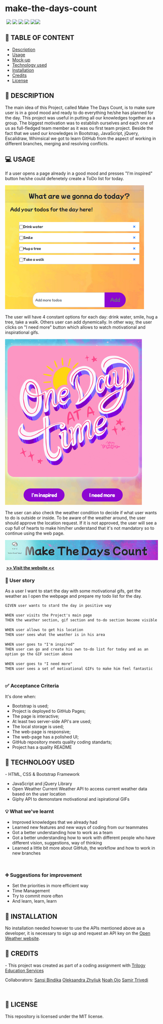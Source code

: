 # make-the-days-count

​
![](https://img.shields.io/badge/html-HTML5-orange?logo=html5)
![](https://img.shields.io/badge/css-CSS3-%231572B6?logo=css3)
![](https://img.shields.io/badge/JavaScript-lightgrey?logo=javascript)
![](https://img.shields.io/badge/jQuery-0769AD?logo=jquery)
![](https://img.shields.io/badge/Bootstrap-563D7C?style=flat&logo=bootstrap&logoColor=white)
​![](https://img.shields.io/github/license/senseilein/make-the-days-count)

## 🚩 TABLE OF CONTENT

- [Description](#-description)
- [Usage](#-usage)
- [Mock-up](#-mock-up)
- [Technology used](#-technology-used)
- [Installation](#-installation)
- [Credits](#-credits)
- [License](#-license)
  ​

## 📖 DESCRIPTION

The main idea of this Project, called Make The Days Count, is to make sure user is in a good mood and ready to do everything he/she has planned for the day. This project was useful in putting all our knowledges together as a group. The biggest motivation was to establish ourselves and each one of us as full-fledged team member as it was ou first team project. Beside the fact that we used our knowledges in Bootstrap, JavaScript, jQuery, Escalidraw, Whimsical we got to learn GitHub from the aspect of working in different branches, merging and resolving conflicts.
​

## 💻 USAGE

If a user opens a page already in a good mood and presses "I'm inspired" button he/she could defenetely create a ToDo list for today. 

![alt text](assets/images/todos-list.png)

The user will have 4 constant options for each day: drink water, smile, hug a tree, take a walk. Others user can add dynemically. In other way, the user clicks on "I need more" button which allows to watch motivational and inspirational gifs. 

![alt text](assets/images/GIF-section.png)

The user can also check the weather condition to decide if what user wants to do is outside or inside. To be aware of the weather around, the user should approve the location request. If it is not approved, the user will see a cup full of hearts to make him/her understand that it's not mandatory so to continue using the web page.

![alt text](assets/images/title.png)

​
[**>> Visit the website <<**](https://senseilein.github.io/make-the-days-count/)
​

### 💬 User story

As a user
I want to start the day with some motivational gifs, get the weather as I open the webpage and prepare my todo list for the day.

```
GIVEN user wants to stard the day in positive way
​
WHEN user visits the Project's main page 
THEN the weather section, gif section and to-do section become visible
​
WHEN user allows to get his location
THEN user sees what the weather is in his area
​
WHEN user goes to "I'm inspired"
THEN user can go and create his own to-do list for today and as an option go the GIF section above

WHEN user goes to "I need more"
THEN user sees a set of motivational GIFs to make him feel fantastic
​
```
### ✅ Acceptance Criteria
It's done when:
- Bootstrap is used;
- Project is deployed to GitHub Pages;
- The page is interactive;
- At least two server-side API's are used;
- The local storage is used;
- The web-page is responsive;
- The web-page has a polished UI;
- GitHub repository meets quality coding standarts;
- Project has a quality README


## 🔧 TECHNOLOGY USED
​- HTML, CSS & Bootstrap Framework
- JavaScript and jQuery Library
- Open Weather Current Weather API to access current weather data based on the user location
- Giphy API to demonstare motivational and ispirational GIFs


### 💡 What we've learnt

- Improved knowledges that we already had
- Learned new features and new ways of coding from our teammates
- Got a better understanding how to work as a team
- Got a better understanding how to work with different people who have different vision, suggestions, way of thinking
- Learned a little bit more about GitHub, the workflow and how to work in new branches

​
### ➕ Suggestions for improvement
+ Set the priorities in more efficient way
+ Time Management
+ Try to commit more often
+ And learn, learn, learn


## 🚀 INSTALLATION

​No installation needed however to use the APIs mentioned above as a developer, it is necessary to sign up and request an API key on the [Open Weather website](https://openweathermap.org/api).
​

## 💬 CREDITS

​- This project was created as part of a coding assignment with [Trilogy Education Services](https://skillsforlife.edx.org/?utm_source=govuk)

Collaborators:
[Sansi Bindika](https://github.com/senseilein)
[Oleksandra Zhyliuk](https://github.com/SashaK2609)
[Noah Ojo](https://github.com/Kaystringscode)
[Samir Trivedi](https://github.com/Sam3Ved)

[comment]: <> (List your collaborators, if any, with links to their GitHub profiles. // If you used any third-party assets that require attribution, list the creators with links to their primary web presence in this section. // If you followed tutorials, include links to those here as well.)
​

## 📜 LICENSE

​This repository is licensed under the MIT license.
